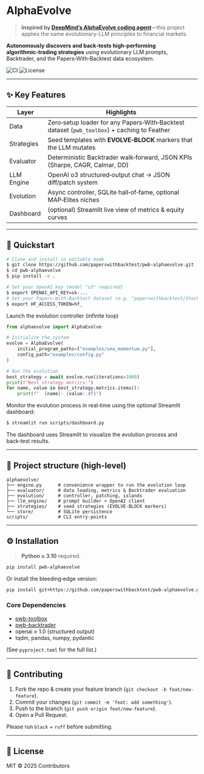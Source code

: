# AlphaEvolve

> **Inspired by [DeepMind’s AlphaEvolve coding agent](https://deepmind.google/discover/blog/alphaevolve-a-gemini-powered-coding-agent-for-designing-advanced-algorithms/)**—this project applies the same evolutionary-LLM principles to financial markets.

**Autonomously discovers and back‑tests high‑performing algorithmic‑trading strategies** using evolutionary LLM prompts, Backtrader, and the Papers‑With‑Backtest data ecosystem.

![CI](https://img.shields.io/badge/build-passing-brightgreen)
![License](https://img.shields.io/badge/license-MIT-blue)

---

## ✨ Key Features

| Layer      | Highlights                                                                                  |
| ---------- | ------------------------------------------------------------------------------------------- |
| Data       | Zero‑setup loader for any Papers‑With‑Backtest dataset (`pwb_toolbox`) + caching to Feather |
| Strategies | Seed templates with **EVOLVE‑BLOCK** markers that the LLM mutates                           |
| Evaluator  | Deterministic Backtrader walk‑forward, JSON KPIs (Sharpe, CAGR, Calmar, DD)                 |
| LLM Engine | OpenAI o3 structured‑output chat → JSON diff/patch system                                   |
| Evolution  | Async controller, SQLite hall‑of‑fame, optional MAP‑Elites niches                           |
| Dashboard  | (optional) Streamlit live view of metrics & equity curves                                   |

---

## 🚀 Quickstart

```bash
# Clone and install in editable mode
$ git clone https://github.com/paperswithbacktest/pwb-alphaevolve.git
$ cd pwb-alphaevolve
$ pip install -e .

# Set your OpenAI key (model "o3" required)
$ export OPENAI_API_KEY=sk-...
# Set your Papers‑With‑Backtest dataset (e.g. "paperswithbacktest/Stocks-Daily-Price")
$ export HF_ACCESS_TOKEN=hf_
```

Launch the evolution controller (infinite loop)

```python
from alphaevolve import AlphaEvolve

# Initialize the system
evolve = AlphaEvolve(
    initial_program_paths=["examples/sma_momentum.py"],
    config_path="examples/config.py"
)

# Run the evolution
best_strategy = await evolve.run(iterations=1000)
print(f"Best strategy metrics:")
for name, value in best_strategy.metrics.items():
    print(f"  {name}: {value:.4f}")
```

Monitor the evolution process in real‑time using the optional Streamlit dashboard:

```bash
$ streamlit run scripts/dashboard.py
```

The dashboard uses Streamlit to visualize the evolution process and back‑test results.

---

## 📂 Project structure (high‑level)

```
alphaevolve/
├── engine.py      # convenience wrapper to run the evolution loop
├── evaluator/     # data loading, metrics & Backtrader evaluation
├── evolution/     # controller, patching, islands
├── llm_engine/    # prompt builder + OpenAI client
├── strategies/    # seed strategies (EVOLVE‑BLOCK markers)
└── store/         # SQLite persistence
scripts/           # CLI entry‑points
```

---

## ⚙️  Installation

> **Python ≥ 3.10** required.

```bash
pip install pwb-alphaevolve
```

Or install the bleeding‑edge version:

```bash
pip install git+https://github.com/paperswithbacktest/pwb-alphaevolve.git
```

### Core Dependencies

* [pwb-toolbox](https://github.com/paperswithbacktest/pwb-toolbox)
* [pwb-backtrader](https://github.com/paperswithbacktest/pwb-backtrader)
* openai ≥ 1.0 (structured output)
* tqdm, pandas, numpy, pydantic

(See `pyproject.toml` for the full list.)

---


## 🤝 Contributing

1. Fork the repo & create your feature branch (`git checkout -b feat/new-feature`).
2. Commit your changes (`git commit -m 'feat: add something'`).
3. Push to the branch (`git push origin feat/new-feature`).
4. Open a Pull Request.

Please run `black` + `ruff` before submitting.

---

## 📄 License

MIT © 2025 Contributors
